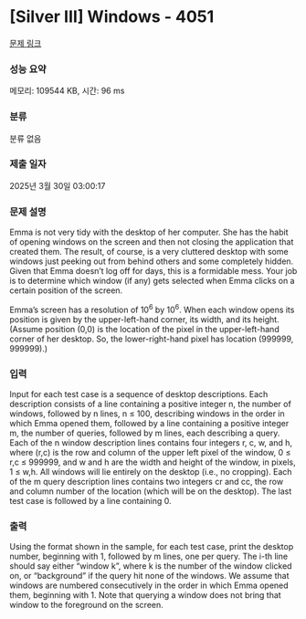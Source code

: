 # [Silver III] Windows - 4051 

[문제 링크](https://www.acmicpc.net/problem/4051) 

### 성능 요약

메모리: 109544 KB, 시간: 96 ms

### 분류

분류 없음

### 제출 일자

2025년 3월 30일 03:00:17

### 문제 설명

<p>Emma is not very tidy with the desktop of her computer. She has the habit of opening windows on the screen and then not closing the application that created them. The result, of course, is a very cluttered desktop with some windows just peeking out from behind others and some completely hidden. Given that Emma doesn’t log off for days, this is a formidable mess. Your job is to determine which window (if any) gets selected when Emma clicks on a certain position of the screen.</p>

<p>Emma’s screen has a resolution of 10<sup>6</sup> by 10<sup>6</sup>. When each window opens its position is given by the upper-left-hand corner, its width, and its height. (Assume position (0,0) is the location of the pixel in the upper-left-hand corner of her desktop. So, the lower-right-hand pixel has location (999999, 999999).)</p>

### 입력 

 <p>Input for each test case is a sequence of desktop descriptions. Each description consists of a line containing a positive integer n, the number of windows, followed by n lines, n ≤ 100, describing windows in the order in which Emma opened them, followed by a line containing a positive integer m, the number of queries, followed by m lines, each describing a query. Each of the n window description lines contains four integers r, c, w, and h, where (r,c) is the row and column of the upper left pixel of the window, 0 ≤ r,c ≤ 999999, and w and h are the width and height of the window, in pixels, 1 ≤ w,h. All windows will lie entirely on the desktop (i.e., no cropping). Each of the m query description lines contains two integers cr and cc, the row and column number of the location (which will be on the desktop). The last test case is followed by a line containing 0.</p>

### 출력 

 <p>Using the format shown in the sample, for each test case, print the desktop number, beginning with 1, followed by m lines, one per query. The i-th line should say either “window k”, where k is the number of the window clicked on, or “background” if the query hit none of the windows. We assume that windows are numbered consecutively in the order in which Emma opened them, beginning with 1. Note that querying a window does not bring that window to the foreground on the screen.</p>

